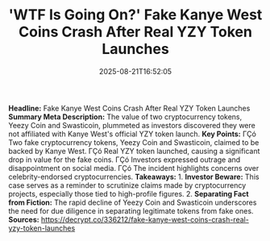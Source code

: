 ﻿---
title: "'WTF Is Going On?' Fake Kanye West Coins Crash After Real YZY Token Launches"
date: "2025-08-21T16:52:05"
category: "Markets"
summary: ""
slug: "wtf is going on fake kanye west coins crash after real yzy t"
source_urls:
  - "https://decrypt.co/336212/fake-kanye-west-coins-crash-real-yzy-token-launches"
seo:
  title: "'WTF Is Going On?' Fake Kanye West Coins Crash After Real YZY Token Launches | Hash n Hedge"
  description: ""
  keywords: ["news", "markets", "brief"]
---
**Headline:** Fake Kanye West Coins Crash After Real YZY Token Launches  **Summary Meta Description:** The value of two cryptocurrency tokens, Yeezy Coin and Swasticoin, plummeted as investors discovered they were not affiliated with Kanye West's official YZY token launch.  **Key Points:**  ΓÇó Two fake cryptocurrency tokens, Yeezy Coin and Swasticoin, claimed to be backed by Kanye West. ΓÇó Real YZY token launched, causing a significant drop in value for the fake coins. ΓÇó Investors expressed outrage and disappointment on social media. ΓÇó The incident highlights concerns over celebrity-endorsed cryptocurrencies.  **Takeaways:**  1. **Investor Beware:** This case serves as a reminder to scrutinize claims made by cryptocurrency projects, especially those tied to high-profile figures. 2. **Separating Fact from Fiction:** The rapid decline of Yeezy Coin and Swasticoin underscores the need for due diligence in separating legitimate tokens from fake ones.  **Sources:** https://decrypt.co/336212/fake-kanye-west-coins-crash-real-yzy-token-launches 
